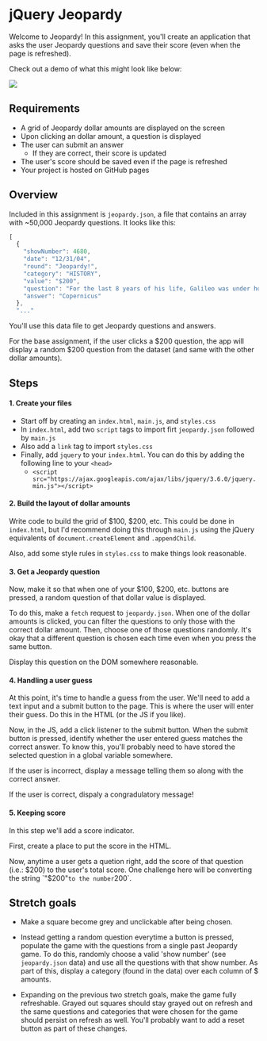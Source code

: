 # jQuery Jeopardy

Welcome to Jeopardy! In this assignment, you'll create an application that asks the user Jeopardy questions and save their score (even when the page is refreshed).

Check out a demo of what this might look like below:

<img src="demo.gif"/>

## Requirements

* A grid of Jeopardy dollar amounts are displayed on the screen
* Upon clicking an dollar amount, a question is displayed
* The user can submit an answer
  * If they are correct, their score is updated
* The user's score should be saved even if the page is refreshed
* Your project is hosted on GitHub pages

## Overview

Included in this assignment is `jeopardy.json`, a file that contains an array with ~50,000 Jeopardy questions. It looks like this:

```javascript
[
  {
    "showNumber": 4680,
    "date": "12/31/04",
    "round": "Jeopardy!",
    "category": "HISTORY",
    "value": "$200",
    "question": "For the last 8 years of his life, Galileo was under house arrest for espousing this man's theory",
    "answer": "Copernicus"
  },
  "..."
```

You'll use this data file to get Jeopardy questions and answers. 

For the base assignment, if the user clicks a $200 question, the app will display a random $200 question from the dataset (and same with the other dollar amounts).

## Steps

#### 1. Create your files

* Start off by creating an `index.html`, `main.js`, and `styles.css`
* In `index.html`, add two `script` tags to import firt `jeopardy.json` followed by `main.js`
* Also add a `link` tag to import `styles.css`
* Finally, add `jquery` to your `index.html`. You can do this by adding the following line to your `<head>`
  * `<script src="https://ajax.googleapis.com/ajax/libs/jquery/3.6.0/jquery.min.js"></script>`


#### 2. Build the layout of dollar amounts

Write code to build the grid of $100, $200, etc. This could be done in `index.html`, but I'd recommend doing this through `main.js` using the jQuery equivalents of `document.createElement` and `.appendChild`.

Also, add some style rules in `styles.css` to make things look reasonable.

#### 3. Get a Jeopardy question

Now, make it so that when one of your $100, $200, etc. buttons are pressed, a random question of that dollar value is displayed. 

To do this, make a `fetch` request to `jeopardy.json`. When one of the dollar amounts is clicked, you can filter the questions to only those with the correct dollar amount. Then, choose one of those questions randomly. It's okay that a different question is chosen each time even when you press the same button.

Display this question on the DOM somewhere reasonable.

#### 4. Handling a user guess

At this point, it's time to handle a guess from the user. We'll need to add a text input and a submit button to the page. This is where the user will enter their guess. Do this in the HTML (or the JS if you like).

Now, in the JS, add a click listener to the submit button. When the submit button is pressed, identify whether the user entered guess matches the correct answer. To know this, you'll probably need to have stored the selected question in a global variable somewhere.

If the user is incorrect, display a message telling them so along with the correct answer.

If the user is correct, dispaly a congradulatory message!

#### 5. Keeping score

In this step we'll add a score indicator.

First, create a place to put the score in the HTML.

Now, anytime a user gets a quetion right, add the score of that question (i.e.: $200) to the user's total score. One challenge here will be converting the string `"$200"` to the number `200`.


## Stretch goals

* Make a square become grey and unclickable after being chosen.

* Instead getting a random question everytime a button is pressed, populate the game with the questions from a single past Jeopardy game. To do this, randomly choose a valid 'show number' (see `jeopardy.json` data) and use all the questions with that show number. As part of this, display a category (found in the data) over each column of $ amounts.

* Expanding on the previous two stretch goals, make the game fully refreshable. Grayed out squares should stay grayed out on refresh and the same questions and categories that were chosen for the game should persist on refresh as well. You'll probably want to add a reset button as part of these changes.

